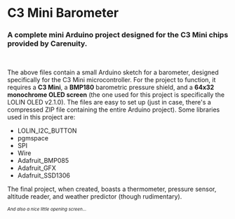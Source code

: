 <h1>C3 Mini Barometer</h1>
<h3>A complete mini Arduino project designed for the C3 Mini chips provided by Carenuity.</h3>
<br>
<p>The above files contain a small Arduino sketch for a barometer, designed specifically for the C3 Mini microcontroller. For the project to function, it requires a <b>C3 Mini</b>, a <b>BMP180</b> barometric pressure shield, and a <b>64x32 monochrome OLED screen</b> (the one used for this project is specifically the LOLIN OLED v2.1.0). The files are easy to set up (just in case, there's a compressed ZIP file containing the entire Arduino project). Some libraries used in this project are:</p>
<ul>
  <li>LOLIN_I2C_BUTTON</li>
  <li>pgmspace</li>
  <li>SPI</li>
  <li>Wire</li>
  <li>Adafruit_BMP085</li>
  <li>Adafruit_GFX</li>
  <li>Adafruit_SSD1306</li>
</ul>
<p>The final project, when created, boasts a thermometer, pressure sensor, altitude reader, and weather predictor (though rudimentary).</p>
<p style="font-size: 10px;"><i>And also a nice little opening screen...</i></p>
